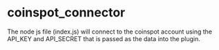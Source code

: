 # coinspot_connector

The node js file (index.js) will connect to the coinspot account using the API_KEY and API_SECRET 
that is passed as the data into the plugin.


